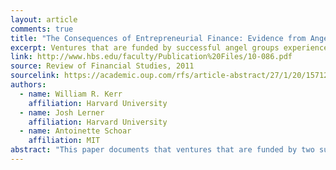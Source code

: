 ```yaml
---
layout: article
comments: true
title: "The Consequences of Entrepreneurial Finance: Evidence from Angel Financings"
excerpt: Ventures that are funded by successful angel groups experience superior outcomes to those that are rejected, although there is no difference in access to additional financing.
link: http://www.hbs.edu/faculty/Publication%20Files/10-086.pdf
source: Review of Financial Studies, 2011
sourcelink: https://academic.oup.com/rfs/article-abstract/27/1/20/1571221/The-Consequences-of-Entrepreneurial-Finance?redirectedFrom=fulltext
authors:
  - name: William R. Kerr
    affiliation: Harvard University
  - name: Josh Lerner
    affiliation: Harvard University
  - name: Antoinette Schoar
    affiliation: MIT
abstract: "This paper documents that ventures that are funded by two successful angel groups experience superior outcomes to those that are rejected: they have improved survival, exits, employment levels, patenting, web traffic, and financing. We use strong discontinuities in the funding behavior of angels over small changes in their collective interest levels to implement a regression discontinuity approach. We confirm the positive effect of angel financing on most operations of the venture, with qualitative support for a higher likelihood of successful exits. On the other hand, there is no difference in access to additional financing around the discontinuity. This might suggest that financing is not a central input of angel groups."
---
```

